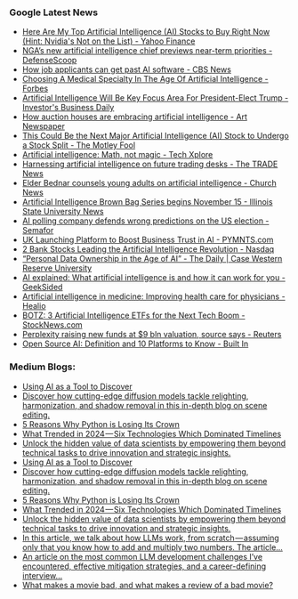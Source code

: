### Google Latest News
<!-- GOOGLE-NEWS-CONTENT:START -->

- [Here Are My Top Artificial Intelligence (AI) Stocks to Buy Right Now (Hint: Nvidia's Not on the List) - Yahoo Finance](https://news.google.com/rss/articles/CBMiiwFBVV95cUxQNG1SdXRuRlhtYkgtc1dsallWMkh2WG9QOGo4Y01wanVhX0dZWEtWeW50S0NMUjJFd3JXbVd3SWY5YUd0dHVhNjFvaE11LVZyem9MNUJscWI5UWtwT2JZbkhoR0JJWnNtZ3B5Z0JEcGwydGlyN3VBT1YzVTc2a0pNVzdCcWo5QjRLQ3Rn?oc=5)
- [NGA’s new artificial intelligence chief previews near-term priorities - DefenseScoop](https://news.google.com/rss/articles/CBMiswFBVV95cUxOVjBBUDI4MThEVVZHTlEtOTcwd1hfV0Z5elh1V29MR0ROM3gySHBoV0x1UGQ5ekdrS256VzBiUldFMzFBeUtnTEZNUk8xM0ZsYTRwRnFTbkJiT295dnlEbGM4OG1IVDNZZHBtWVZEQ2pQN0lrTkFVbWsxeXNJZlQ1YWVZbnRiclJWTTIzSHhOdG1TSVFoM21qbUlHNWdwZWlac29DbXd2eXZyNkhDb1RaXzVrcw?oc=5)
- [How job applicants can get past AI software - CBS News](https://news.google.com/rss/articles/CBMia0FVX3lxTE5FOTZ3SWZ4bmRHSWstNEJDMHA4Mnhxa05mYURoMUptVS1JVGZ6c2cwRFQwOXl4d1l0Tm9OUlNYTmVoM21kaXpPZ2dIcXhkTm9tWkJCZmdVX0EydFlMZjRkOTVKUTAzbzVjVzlz0gFwQVVfeXFMUEdLYmU4azNDVVZYd2Rwc2ZwUGVMYUJ1cDFPN1FxYzdUQjIzY1ZnMUg5MDN0amNZS3dfX2tMQjRtNVZvRUthWU5LTXBIUjJoTXpVWDAtQVhyeVotLU5sY3RFXzBLbWRFWXdSSlhqN1hsUQ?oc=5)
- [Choosing A Medical Specialty In The Age Of Artificial Intelligence - Forbes](https://news.google.com/rss/articles/CBMiuwFBVV95cUxPQWRCTW9DN2VSbFgwd09ZdUd1Y0hkeXhDQ0lJa0lrSFZ1aFRzQUZxOF91Mjk3LXVIakdyUXg0Yk9HQUNFQzVHSjhuM1htLUJJaDdjVWQxbnQteVhOcU5xcENPMXJOT1ZGbFJBZWJUUTduS3paOEVyQ1JUaWJfWlRFVGNxNlRwVElWbFROWGpBb29zYXJQSmZ4dE9lMjVxd3JCdUl0TGNuYTVjbWpLQ2RmMzl6NE1SdklGcXF3?oc=5)
- [Artificial Intelligence Will Be Key Focus Area For President-Elect Trump - Investor's Business Daily](https://news.google.com/rss/articles/CBMimAFBVV95cUxPaGUwTEpiVGh1cldzNzh3Q0FJNFEtOHJmZllCRTk0d0NzQ1hGeVc0aHJYTm9wN2hrV2lkTko0MmVXZk1EM0lvY3FSWV9VbEdqN2ZPR1hCQ0pvTVkxSlNqVG5qcjJBUnhDM0NLS1V6TzBncWM5ZHhNT2FTb3BkcE53V09kR082a3hKZFdlcThxMDBBdWJKeHJFTw?oc=5)
- [How auction houses are embracing artificial intelligence - Art Newspaper](https://news.google.com/rss/articles/CBMisAFBVV95cUxQbFZ4dnpBLXlJdlpNdk0zMjk3VkpfbnVzQXZmNVA1TXRjbGYxZlMyNXNBVDZRMUdac3VuS0tLMXFBR2QzUlRSUTRPR2Y4ZTlpdHhyWXE0R2NyTkVtNWhoMHNFX0tBYXIzZXNIWWVtQVFjMTdJbXdJWk14NzNhUGYxNzhScTBUbnNSVHdTZkJvTXY3OGM4R2UyTV81UDR3Y0I1T0IyckZjTWdMcnNLWjV2LQ?oc=5)
- [This Could Be the Next Major Artificial Intelligence (AI) Stock to Undergo a Stock Split - The Motley Fool](https://news.google.com/rss/articles/CBMiggFBVV95cUxQaTJDSzNMbHg5TW5sN2RfNU84a3ppLWl0MEtyX05rSUN6ZFBSTVU5bW1IMU93ckdSVWFxdXZDOFA0RmF4ZmZNb1JLUVFaeEhqUzVGUWJxMzE0aG9sdUt1NnVFVE1xVDNQRnpfNHRUS19EaWc5LVNsVUNIMEdLM3pfSTFB?oc=5)
- [Artificial intelligence: Math, not magic - Tech Xplore](https://news.google.com/rss/articles/CBMigAFBVV95cUxPVVVBa3JNbFRwdHpWQmVYWVM0NHlXZ090a2hSY0ZPMEkxYml2Q3p6T0VrWjRQYzBiS2JkSUZLRTFmMExELTM1S0RXc1VMclhMeDJFTFBWOWh5WTMxLU8wQ3d6d2xOUkM4VW12dzloV0Q0V0RuTXEwZkxERERzbFhXMNIBf0FVX3lxTE5lSF9UcWd5bFBnLXV3Ymd6bVdSMmZ4N3FCbmt1ZDZvNmJCVkNTTmxXUVc3NUMxR0dVUTdubDNFckg2VEJjQkI2MUtkeDJ3Sm9xOXVXczFJS1RVV0NUUWZiY2NqZzA3TXRCWEo1azh2cFBFMXNGVTJ1MWlNd19GbmM?oc=5)
- [Harnessing artificial intelligence on future trading desks - The TRADE News](https://news.google.com/rss/articles/CBMikgFBVV95cUxQUFA5STFKUjhocjdmZ3plcy1Td2k2OGVYRkUyQnQ4WTNQV09UeDVJeFlncVk3Zi1QZkJ6ZUwtN3Etc0tFNjRRMEFlUXRuVWtMOS1PbmI1dXZsVVZsY1c5LTNCUXFHYk14MGN0dXM1czgteGM5WDhPME1SaHJ2eHp5dnVPbmNzWmdiVUs4WDNEblNzQQ?oc=5)
- [Elder Bednar counsels young adults on artificial intelligence - Church News](https://news.google.com/rss/articles/CBMi1wFBVV95cUxOdE1DVF96QXhfTnpaTU9ONnhYRUJ1a3d0QTlVVHJJNk53SllxYVhsR1JMMHlKVXFIa0dwVVFWS1ZUOTd5cmdXMWZULVU0bzBhajlZbS16OW5TeHFuSkhOM1o4QVFaR2pFeDhpVjBxNkx3WGxSUWZVTTk3MTZTam1PMGJfakQ2ZUFNb1dkLUdfcTdSeDBjb3VPdjFqb2hYOHNmUGZPQ2FSbHl3UUdqaG5objY2MmlyZ3U2aUNlem5wYVdFMmh5aGtHY21Tel9rNEtWbmw0LXRONA?oc=5)
- [Artificial Intelligence Brown Bag Series begins November 15 - Illinois State University News](https://news.google.com/rss/articles/CBMioAFBVV95cUxQNV9TQW1Xd1hYTUZBTTYtZEFMT25aR0t0ZFRITzVNMVVTWXVERjBjQkxsSWc0bU1HbVV6RVV6dW55OUdJcGVBcWpqX0pUcHp1SjNZR3F0QTZlOU1JWkQ2VUVHMFVOVVkwWUVLYkhTUFlDM2J3ZWd2Zi1RU2tBV1NfUVdRNkZ6X0xOU3M4SFZaSGdPc25BajQteGR0SkVmNmJr?oc=5)
- [AI polling company defends wrong predictions on the US election - Semafor](https://news.google.com/rss/articles/CBMirAFBVV95cUxOQ3NEVDNmQlZjNmRiSjRUdEtDNnJsTVU4bDVudGpoTU84R0VEZDJhWXdaNms0Z1dIdF9FeHlONk9SMlF3eDFjQVRvcEY1NjhQWWxnVGlJd3J1cVpVaUxLbUtudDZQRHpsM1pjZjNTNzRjU0pOWFVleVJXQmdKT0RpcDlIaWVzVDhtd0g4dDRlV2dNZTRvNno4SVdxa2VuQi05SGNCclVuR2QyR0FC?oc=5)
- [UK Launching Platform to Boost Business Trust in AI - PYMNTS.com](https://news.google.com/rss/articles/CBMiqgFBVV95cUxNY2hycm9VYW92TTl6RzZ0R1l2dHJhZUNNQ0JLUUtfeWJHVHB4VGJiemJBaGVwSEFVbUhuYS1tT2RveDNMeFhaQVBocW1lVlREU295ZHZRZzZ2Sk1sUUJDRlpzWlFSZUJ2TTE2cUJ1SE5NNVU5UUdGTXI2dVJwTm9IRDhZQ2I0OHA1ZGtDR2JrbXVZNmNnTWV2ZkZnblpZRl9RUVFialdLZlhQdw?oc=5)
- [2 Bank Stocks Leading the Artificial Intelligence Revolution - Nasdaq](https://news.google.com/rss/articles/CBMikgFBVV95cUxPT0dkWFl2SHhKQjU0TE1OcV9Qajk1eDFOeWJDQTRJX1pIWUhUSDR4aUtqbnkzRDB4SHV0R05fS0lCLUx0dExoTkZLS2NrckxocmIwMUFhLWlXc1luZjhoM2FSd3hKd0tQTzBseHE1OWRJZV9ual9OV0dwZWh0c3RHWm9SbmFGWTRqVUFtcUNzVkxzQQ?oc=5)
- [“Personal Data Ownership in the Age of AI” - The Daily | Case Western Reserve University](https://news.google.com/rss/articles/CBMidkFVX3lxTE10b2xmOEdvNWQxTTViaU51aUE0My1zellZRFpxSHZNdG9ncUttd0JPaTFuN1lFX2pna2pmMGlRVzZMaWo2WUF2OHMwN2ZQVWowVVNWRER0MWRDY204YUtmaHR3bWNRREtsMUprYXQ4ZTdqbVFQamc?oc=5)
- [AI explained: What artificial intelligence is and how it can work for you - GeekSided](https://news.google.com/rss/articles/CBMiqwFBVV95cUxONnpuSTY3bkREbG9QYUlWcGZLYmF4NU44SFZaaTNjMlpha2gxSlZ0c25oN21UZHRsbkVwMjMtR2w0cWl2eXRSQ3czZGRQNEtzYzJBeHpkU05GU2VacUdJM1hGV19sb3VtX0xldW83RGRHVzIzdFU3VEdiUkFPZ3ZUSGRqeW81X2J0dXpSR1JTNEd3OHBNWkRhVWJYU2ViY3RhMllVendsTGtDRWM?oc=5)
- [Artificial intelligence in medicine: Improving health care for physicians - Healio](https://news.google.com/rss/articles/CBMifEFVX3lxTE5KNmxBaW5zVFdVZG5faFRqVFNUQ1dzaHZ2ejJPa0p4S1VGeWhMeHhSV2xfNnpPWXhaUWtWWGlCdDI2dk5OQzZ2MnNwV1hTNkRRREFORXdSVk13YVZoeG9wa2czdXpHUEwzdC1DaXotZDJ5NnhLZWJKRzVCR0k?oc=5)
- [BOTZ: 3 Artificial Intelligence ETFs for the Next Tech Boom - StockNews.com](https://news.google.com/rss/articles/CBMimwFBVV95cUxPTXRDaVVqblBYR1YzVWdkZHlFMHpxWG9ZbEJnbjhrYWRsLS1yMk84bVVNMC1peVNaMFZUbW5ORXM3ZnlDTldsMVc2Y1phRzFuZXE2NDFMd2RmQ0U5V0NJWGF6R1JGRzhGSzNKMjVsSFB0cVJ4YTBGcEgwSEpSeTVQVFlEQXJaRWNMbEE3eDlsN2VubWo0aElyRHN2UQ?oc=5)
- [Perplexity raising new funds at $9 bln valuation, source says - Reuters](https://news.google.com/rss/articles/CBMixgFBVV95cUxPX29OUDBfNDZvLXZkMmlUX2FJNTh3eWZvTTJMdjJ3TWNDZ2VDN295Sm1WSW5NNGlnX3hGOEwwSVlYV0Ixd2I5dmRwQlNuMmMyeV9jY0h1REUzUGVaS3ljYUFuNmNsb3RSV0JiQmprUVF2NmN5SEhBZVZUc3NRSlRlZjRZRzFZa3luWjlxTWx0VHhGUVJLZFZWSkt0aUNIVGFwRXNmRHhFVjhOanpaYW0yWDNucUlrcUp2a2J6R1FxaGhwWWJjOFE?oc=5)
- [Open Source AI: Definition and 10 Platforms to Know - Built In](https://news.google.com/rss/articles/CBMiakFVX3lxTE83UGtiNUYwUFo2OGdGbmNsVTJYZ3ppQlBTNzI0X3FSU0IxaW0wY1lTcUVxWHRneVJ6SlROYVRlZ1BCRkVlaEgxQl9OemhNaGVWVWlFYnhGTk9OalZtYUFpUVVPWU1VYkpES0E?oc=5)<!-- GOOGLE-NEWS-CONTENT:END -->

### Medium Blogs:
<!-- MEDIUM-CONTENT:START -->

- [Using AI as a Tool to Discover](https://medium.com/@ignacio.de.gregorio.noblejas/physical-ai-foundation-models-are-here-df9f7ab513de?source=topic_portal---recommended_stories---machine_learning---0-84--------------------0f938c8c_955a_4e07_98dd_69e18a9f9875-------)
- [Discover how cutting-edge diffusion models tackle relighting, harmonization, and shadow removal in this in-depth blog on scene editing.](https://medium.com/towards-data-science/let-there-be-light-diffusion-models-and-the-future-of-relighting-03af12b8e86c?source=topic_portal---recommended_stories---machine_learning---1-107--------------------0f938c8c_955a_4e07_98dd_69e18a9f9875-------)
- [5 Reasons Why Python is Losing Its Crown](https://medium.com/stackademic/is-python-still-the-king-of-data-science-476f1e3191b3?source=topic_portal---recommended_stories---machine_learning---2-85--------------------0f938c8c_955a_4e07_98dd_69e18a9f9875-------)
- [What Trended in 2024 — Six Technologies Which Dominated Timelines](https://medium.com/@cobusgreyling/language-models-emerging-technologies-f49b9ac11992?source=topic_portal---recommended_stories---machine_learning---3-84--------------------0f938c8c_955a_4e07_98dd_69e18a9f9875-------)
- [Unlock the hidden value of data scientists by empowering them beyond technical tasks to drive innovation and strategic insights.](https://medium.com/towards-data-science/beyond-skills-unlocking-the-full-potential-of-data-scientists-90696226cfae?source=topic_portal---recommended_stories---machine_learning---4-107--------------------0f938c8c_955a_4e07_98dd_69e18a9f9875-------)
- [Using AI as a Tool to Discover](https://medium.com/@ignacio.de.gregorio.noblejas/physical-ai-foundation-models-are-here-df9f7ab513de?source=topic_portal---recommended_stories---machine_learning---0-84--------------------0f938c8c_955a_4e07_98dd_69e18a9f9875-------)
- [Discover how cutting-edge diffusion models tackle relighting, harmonization, and shadow removal in this in-depth blog on scene editing.](https://medium.com/towards-data-science/let-there-be-light-diffusion-models-and-the-future-of-relighting-03af12b8e86c?source=topic_portal---recommended_stories---machine_learning---1-107--------------------0f938c8c_955a_4e07_98dd_69e18a9f9875-------)
- [5 Reasons Why Python is Losing Its Crown](https://medium.com/stackademic/is-python-still-the-king-of-data-science-476f1e3191b3?source=topic_portal---recommended_stories---machine_learning---2-85--------------------0f938c8c_955a_4e07_98dd_69e18a9f9875-------)
- [What Trended in 2024 — Six Technologies Which Dominated Timelines](https://medium.com/@cobusgreyling/language-models-emerging-technologies-f49b9ac11992?source=topic_portal---recommended_stories---machine_learning---3-84--------------------0f938c8c_955a_4e07_98dd_69e18a9f9875-------)
- [Unlock the hidden value of data scientists by empowering them beyond technical tasks to drive innovation and strategic insights.](https://medium.com/towards-data-science/beyond-skills-unlocking-the-full-potential-of-data-scientists-90696226cfae?source=topic_portal---recommended_stories---machine_learning---4-107--------------------0f938c8c_955a_4e07_98dd_69e18a9f9875-------)
- [In this article, we talk about how LLMs work, from scratch — assuming only that you know how to add and multiply two numbers. The article…](https://medium.com/towards-data-science/understanding-llms-from-scratch-using-middle-school-math-e602d27ec876?source=topic_portal---recommended_stories---machine_learning---5-85--------------------0f938c8c_955a_4e07_98dd_69e18a9f9875-------)
- [An article on the most common LLM development challenges I’ve encountered, effective mitigation strategies, and a career-defining interview…](https://medium.com/towards-data-science/overcoming-llm-challenges-in-healthcare-practical-strategies-for-development-in-production-04c617954b9a?source=topic_portal---recommended_stories---machine_learning---6-84--------------------0f938c8c_955a_4e07_98dd_69e18a9f9875-------)
- [What makes a movie bad, and what makes a review of a bad movie?](https://medium.com/fan-fare/what-makes-a-movie-hateable-a-statistical-analysis-bac2d6548cc4?source=topic_portal---recommended_stories---machine_learning---7-107--------------------0f938c8c_955a_4e07_98dd_69e18a9f9875-------)<!-- MEDIUM-CONTENT:END -->
